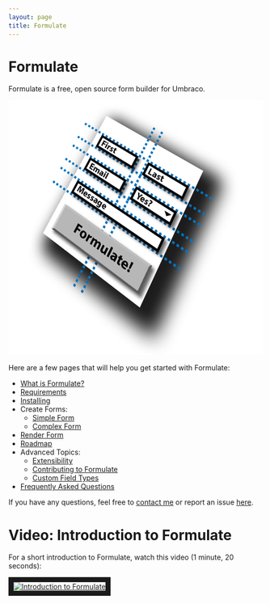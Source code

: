 ```yaml
---
layout: page
title: Formulate
---
```


# Formulate
Formulate is a free, open source form builder for Umbraco.

![Formulate](/images/formulate-icon-zoomed-out.png)

Here are a few pages that will help you get started with Formulate:

* [What is Formulate?](/what-is-formulate)
* [Requirements](/requirements)
* [Installing](/installing)
* Create Forms:
  * [Simple Form](/simple-form)
  * [Complex Form](/complex-form)
* [Render Form](/render-form)
* [Roadmap](/roadmap)
* Advanced Topics:
  * [Extensibility](/extensibility)
  * [Contributing to Formulate](https://github.com/rhythmagency/formulate#contributing)
  * [Custom Field Types](/articles/custom-field-types)
* [Frequently Asked Questions](/faq)

If you have any questions, feel free to [contact me](http://www.nicholaswestby.com/contact/) or report an issue [here](https://github.com/rhythmagency/formulate/issues).

# Video: Introduction to Formulate
For a short introduction to Formulate, watch this video (1 minute, 20 seconds):

<a href="http://www.youtube.com/watch?feature=player_embedded&v=Vv3_9fWsq6M" target="_blank">
<img src="http://img.youtube.com/vi/Vv3_9fWsq6M/0.jpg" alt="Introduction to Formulate" width="240" height="180" border="10" />
</a>